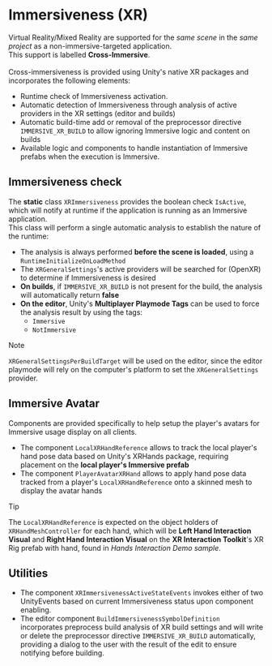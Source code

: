 # Immersiveness (XR)
Virtual Reality/Mixed Reality are supported for the *same scene* in the *same project* as a non-immersive-targeted application.\
This support is labelled **Cross-Immersive**.\
\
Cross-immersiveness is provided using Unity's native XR packages and  incorporates the following elements:
- Runtime check of Immersiveness activation.
- Automatic detection of Immersiveness through analysis of active providers in the XR settings (editor and builds)
- Automatic build-time add or removal of the preprocessor directive `IMMERSIVE_XR_BUILD` to allow ignoring Immersive logic and content on builds
- Available logic and components to handle instantiation of Immersive prefabs when the execution is Immersive.

## Immersiveness check
The **static** class `XRImmersiveness` provides the boolean check `IsActive`, which will notify at runtime if the application is running as an Immersive application.\
This class will perform a single automatic analysis to establish the nature of the runtime:
- The analysis is always performed **before the scene is loaded**, using a `RuntimeInitializeOnLoadMethod`
- The `XRGeneralSettings`'s active providers will be searched for (OpenXR) to determine if Immersiveness is desired
- **On builds**, if `IMMERSIVE_XR_BUILD` is not present for the build, the analysis will automatically return **false**
- **On the editor**, Unity's **Multiplayer Playmode Tags** can be used to force the analysis result by using the tags:
  - `Immersive`
  - `NotImmersive`

> [!NOTE]
> `XRGeneralSettingsPerBuildTarget` will be used on the editor, since the editor playmode will rely on the computer's platform to set the `XRGeneralSettings` provider.

## Immersive Avatar 
Components are provided specifically to help setup the player's avatars for Immersive usage display on all clients.
- The component `LocalXRHandReference` allows to track the local player's hand pose data based on Unity's XRHands package, requiring placement on the **local player's Immersive prefab**
- The component `PlayerAvatarXRHand` allows to apply hand pose data tracked from a player's `LocalXRHandReference` onto a skinned mesh to display the avatar hands

> [!TIP]
> The `LocalXRHandReference` is expected on the object holders of `XRHandMeshController` for each hand, which will be **Left Hand Interaction Visual** and **Right Hand Interaction Visual** on the **XR Interaction Toolkit**'s XR Rig prefab with hand, found in *Hands Interaction Demo sample*. 

## Utilities
- The component `XRImmersivenessActiveStateEvents` invokes either of two UnityEvents based on current Immersiveness status upon component enabling.
- The editor component `BuildImmersivenessSymbolDefinition` incorporates preprocess build analysis of XR build settings and will write or delete the preprocessor directive `IMMERSIVE_XR_BUILD` automatically, providing a dialog to the user with the result of the edit to ensure notifying before building.

